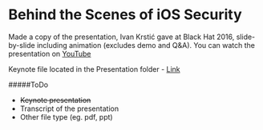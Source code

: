 # Behind the Scenes of iOS Security
Made a copy of the presentation, Ivan Krstić gave at Black Hat 2016, slide-by-slide including animation (excludes demo and Q&A). You can watch the presentation on [YouTube](https://youtu.be/BLGFriOKz6U)

Keynote file located in the Presentation folder - [Link](http://)
  

#####ToDo
* ~~Keynote presentation~~
* Transcript of the presentation
* Other file type (eg. pdf, ppt)
